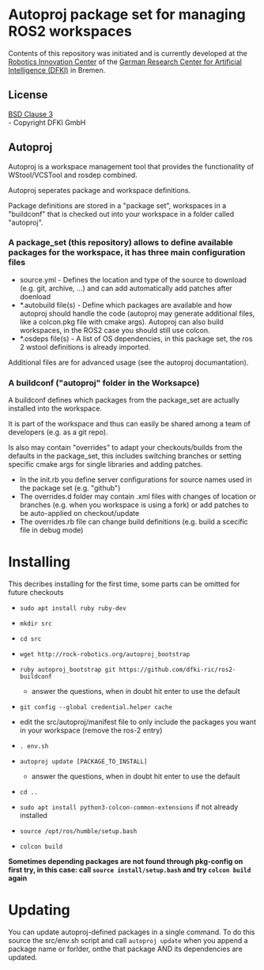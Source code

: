 # Autoproj package set for managing ROS2 workspaces

Contents of this repository was initiated and is currently developed at the
[Robotics Innovation Center](http://robotik.dfki-bremen.de/en/startpage.html) of the
[German Research Center for Artificial Intelligence (DFKI)](http://www.dfki.de) in Bremen.

## License

[BSD Clause 3](https://opensource.org/licenses/BSD-3-Clause)<br> - Copyright DFKI GmbH

## Autoproj

Autoproj is a workspace management tool that provides the functionality of WStool/VCSTool and rosdep combined.

Autoproj seperates package and workspace definitions.

Package definitions are stored in a "package set", workspaces in a "buildconf" that is checked out into your workspace in a folder called "autoproj".

### A package_set (this repository) allows to define available packages for the workspace, it has three main configuration files 

* source.yml - Defines the location and type of the source to download (e.g. git, archive, ...) and can add automatically add patches after doenload
* *.autobuild file(s) - Define which packages are available and how autoproj should handle the code (autoproj may generate additional files, like a colcon.pkg file with cmake args). Autoproj can also build workspaces, in the ROS2 case you should still use colcon.
* *.osdeps file(s) - A list of OS dependencies, in this package set, the ros 2 wstool definitions is already imported.

Additional files are for advanced usage (see the autoproj documantation).

### A buildconf ("autoproj" folder in the Worksapce) 

A buildconf defines which packages from the package_set are actually installed into the workspace.

It is part of the workspace and thus can easily be shared among a team of developers (e.g. as a git repo).

Is also may contain "overrides" to adapt your checkouts/builds from the defaults in the package_set, this includes switching branches or setting specific cmake args for single libraries and adding patches.

* In the init.rb you define server configurations for source names used in the package set (e.g. "github")
* The overrides.d folder may contain .xml files with changes of location or branches (e.g. when you workspace is using a fork) or add patches to be auto-applied on checkout/update
* The overrides.rb file can change build definitions (e.g. build a scecific file in debug mode)


# Installing

This decribes installing for the first time, some parts can be omitted for future checkouts

* `sudo apt install ruby ruby-dev`
* `mkdir src`
* `cd src`
* `wget http://rock-robotics.org/autoproj_bootstrap`
* `ruby autoproj_bootstrap git https://github.com/dfki-ric/ros2-buildconf`
  * answer the questions, when in doubt hit enter to use the default
* `git config --global credential.helper cache`

* edit the src/autoproj/manifest file to only include the packages you want in your workspace (remove the ros-2 entry)
* `. env.sh`
* `autoproj update [PACKAGE_TO_INSTALL]`
  * answer the questions, when in doubt hit enter to use the default

* `cd ..`
* `sudo apt install python3-colcon-common-extensions` if not already installed
* `source /opt/ros/humble/setup.bash`
* `colcon build`

**Sometimes depending packages are not found through pkg-config on first try, in this case: call `source install/setup.bash` and try `colcon build` again**


# Updating
You can update autoproj-defined packages in a single command. To do this source the src/env.sh script and call `autoproj update` when you append a package name or forlder, onthe that package AND its dependencies are updated.


